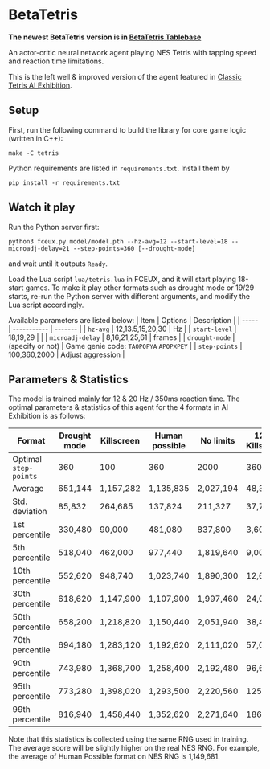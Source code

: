 # BetaTetris

**The newest BetaTetris version is in [BetaTetris Tablebase](https://github.com/adrien1018/betatetris-tablebase)**

An actor-critic neural network agent playing NES Tetris with tapping speed and reaction time limitations.

This is the left well & improved version of the agent featured in [Classic Tetris AI Exhibition](https://www.twitch.tv/videos/1073802901).

## Setup

First, run the following command to build the library for core game logic (written in C++):
```
make -C tetris
```

Python requirements are listed in `requirements.txt`. Install them by
```
pip install -r requirements.txt
```

## Watch it play

Run the Python server first:
```
python3 fceux.py model/model.pth --hz-avg=12 --start-level=18 --microadj-delay=21 --step-points=360 [--drought-mode]
```
and wait until it outputs `Ready`.

Load the Lua script `lua/tetris.lua` in FCEUX, and it will start playing 18-start games. To make it play other formats such as drought mode or 19/29 starts, re-run the Python server with different arguments, and modify the Lua script accordingly.

Available parameters are listed below:
| Item | Options | Description |
| ----- | ----------- | ------- |
| `hz-avg` | 12,13.5,15,20,30 | Hz |
| `start-level` | 18,19,29 | |
| `microadj-delay` | 8,16,21,25,61 | frames |
| `drought-mode` | (specify or not) | Game genie code: `TAOPOPYA` `APOPXPEY` |
| `step-points` | 100,360,2000 | Adjust aggression |

## Parameters & Statistics

The model is trained mainly for 12 & 20 Hz / 350ms reaction time. The optimal parameters & statistics of this agent for the 4 formats in AI Exhibition is as follows:

| Format |  Drought mode  |  Killscreen  |  Human possible  |  No limits  |  12 Hz Killscreen  |
| --- |  ---  |  ---  |  ---  |  ---  |  ---  |
| Optimal `step-points` | 360 | 100 | 360 | 2000 | 360 |
| Average         | 651,144 | 1,157,282 | 1,135,835 | 2,027,194 |  48,372 |
| Std. deviation  |  85,832 |   264,685 |   137,824 |   211,327 |  37,756 |
| 1st percentile  | 330,480 |    90,000 |   481,080 |   837,800 |   3,600 |
| 5th percentile  | 518,040 |   462,000 |   977,440 | 1,819,640 |   9,000 |
| 10th percentile | 552,620 |   948,740 | 1,023,740 | 1,890,300 |  12,600 |
| 30th percentile | 618,620 | 1,147,900 | 1,107,900 | 1,997,460 |  24,000 |
| 50th percentile | 658,200 | 1,218,820 | 1,150,440 | 2,051,940 |  38,400 |
| 70th percentile | 694,180 | 1,283,120 | 1,192,620 | 2,111,020 |  57,000 |
| 90th percentile | 743,980 | 1,368,700 | 1,258,400 | 2,192,480 |  96,600 |
| 95th percentile | 773,280 | 1,398,020 | 1,293,500 | 2,220,560 | 125,400 |
| 99th percentile | 816,940 | 1,458,440 | 1,352,620 | 2,271,640 | 186,600 |

Note that this statistics is collected using the same RNG used in training. The average score will be slightly higher on the real NES RNG. For example, the average of Human Possible format on NES RNG is 1,149,681.
